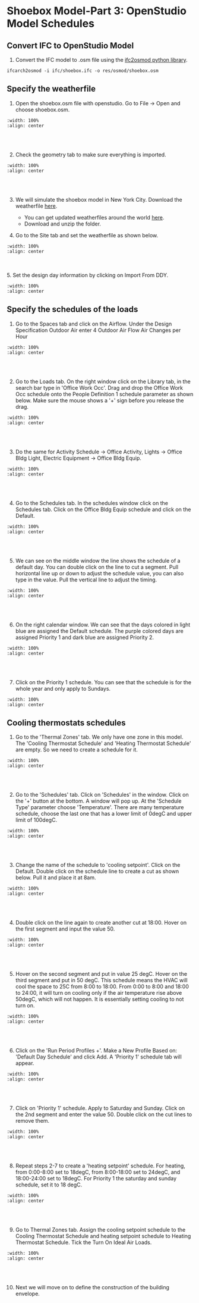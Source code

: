 # Shoebox Model-Part 3: OpenStudio Model Schedules

## Convert IFC to OpenStudio Model
1. Convert the IFC model to .osm file using the <a href="https://github.com/chenkianwee/ifc2osmod" target="_blank">ifc2osmod python library</a>.
```
ifcarch2osmod -i ifc/shoebox.ifc -o res/osmod/shoebox.osm
```

##  Specify the weatherfile
1. Open the shoebox.osm file with openstudio. Go to File -> Open and choose shoebox.osm.
```{image} ../../_static/shoebox3/shoe3_1.png
:width: 100%
:align: center
```
<br/><br/>

2. Check the geometry tab to make sure everything is imported.
```{image} ../../_static/shoebox3/shoe3_2.png
:width: 100%
:align: center
```
<br/><br/>

3. We will simulate the shoebox model in New York City. Download the weatherfile <a href="https://climate.onebuilding.org/WMO_Region_4_North_and_Central_America/USA_United_States_of_America/NY_New_York/USA_NY_New.York-Downtown.Manhattan.Heli.720553_TMYx.2009-2023.zip" target="_blank">here</a>. 
    - You can get updated weatherfiles around the world <a href="https://climate.onebuilding.org/" target="_blank">here</a>.
    - Download and unzip the folder.

4. Go to the Site tab and set the weatherfile as shown below.
```{image} ../../_static/shoebox3/shoe3_3.png
:width: 100%
:align: center
```
<br/><br/>
5. Set the design day information by clicking on Import From DDY.
```{image} ../../_static/shoebox3/shoe3_4.png
:width: 100%
:align: center
```

## Specify the schedules of the loads
1. Go to the Spaces tab and click on the Airflow. Under the Design Specification Outdoor Air enter 4 Outdoor Air Flow Air Changes per Hour
```{image} ../../_static/shoebox3/shoe3_5.png
:width: 100%
:align: center
```
<br/><br/>

2. Go to the Loads tab. On the right window click on the Library tab, in the search bar type in 'Office Work Occ'. Drag and drop the Office Work Occ schedule onto the People Definition 1 schedule parameter as shown below. Make sure the mouse shows a '+' sign before you release the drag.
```{image} ../../_static/shoebox3/shoe3_6.png
:width: 100%
:align: center
```
<br/><br/>

3. Do the same for Activity Schedule -> Office Activity, Lights -> Office Bldg Light, Electric Equipment -> Office Bldg Equip. 
```{image} ../../_static/shoebox3/shoe3_8.png
:width: 100%
:align: center
```
<br/><br/>

4. Go to the Schedules tab. In the schedules window click on the Schedules tab. Click on the Office Bldg Equip schedule and click on the Default.
```{image} ../../_static/shoebox3/shoe3_9.png
:width: 100%
:align: center
```
<br/><br/>

5. We can see on the middle window the line shows the schedule of a default day. You can double click on the line to cut a segment. Pull horizontal line up or down to adjust the schedule value, you can also type in the value. Pull the vertical line to adjust the timing.
```{image} ../../_static/shoebox3/shoe3_10.png
:width: 100%
:align: center
```
<br/><br/>

6. On the right calendar window. We can see that the days colored in light blue are assigned the Default schedule. The purple colored days are assigned Priority 1 and dark blue are assigned Priority 2.  
```{image} ../../_static/shoebox3/shoe3_11.png
:width: 100%
:align: center
```
<br/><br/>

7. Click on the Priority 1 schedule. You can see that the schedule is for the whole year and only apply to Sundays.
```{image} ../../_static/shoebox3/shoe3_12.png
:width: 100%
:align: center
```

## Cooling thermostats schedules
1. Go to the 'Thermal Zones' tab. We only have one zone in this model. The 'Cooling Thermostat Schedule' and 'Heating Thermostat Schedule' are empty. So we need to create a schedule for it.
```{image} ../../_static/shoebox3/shoe3_13.png
:width: 100%
:align: center
```
<br/><br/>

2. Go to the 'Schedules' tab. Click on 'Schedules' in the window. Click on the '+' button at the bottom. A window will pop up. At the 'Schedule Type' parameter choose 'Temperature'. There are many temperature schedule, choose the last one that has a lower limit of 0degC and upper limit of 100degC.
```{image} ../../_static/shoebox3/shoe3_14.png
:width: 100%
:align: center
```
<br/><br/>

3. Change the name of the schedule to 'cooling setpoint'. Click on the Default. Double click on the schedule line to create a cut as shown below. Pull it and place it at 8am.
```{image} ../../_static/shoebox3/shoe3_15.png
:width: 100%
:align: center
```
<br/><br/>

4. Double click on the line again to create another cut at 18:00. Hover on the first segment and input the value 50.
```{image} ../../_static/shoebox3/shoe3_16.png
:width: 100%
:align: center
```
<br/><br/>

5. Hover on the second segment and put in value 25 degC. Hover on the third segment and put in 50 degC. This schedule means the HVAC will cool the space to 25C from 8:00 to 18:00. From 0:00 to 8:00 and 18:00 to 24:00, it will turn on cooling only if the air temperature rise above 50degC, which will not happen. It is essentially setting cooling to not turn on.
```{image} ../../_static/shoebox3/shoe3_17.png
:width: 100%
:align: center
```
<br/><br/>


6. Click on the 'Run Period Profiles +'. Make a New Profile Based on: 'Default Day Schedule' and click Add. A 'Priority 1' schedule tab will appear.  
```{image} ../../_static/shoebox3/shoe3_18.png
:width: 100%
:align: center
```
<br/><br/>

7. Click on 'Priority 1' schedule. Apply to Saturday and Sunday. Click on the 2nd segment and enter the value 50. Double click on the cut lines to remove them.
```{image} ../../_static/shoebox3/shoe3_19.png
:width: 100%
:align: center
```
<br/><br/>

8. Repeat steps 2-7 to create a 'heating setpoint' schedule. For heating, from 0:00-8:00 set to 18degC, from 8:00-18:00 set to 24degC, and 18:00-24:00 set to 18degC. For Priority 1 the saturday and sunday schedule, set it to 18 degC.
```{image} ../../_static/shoebox3/shoe3_20.png
:width: 100%
:align: center
```
<br/><br/>

9. Go to Thermal Zones tab. Assign the cooling setpoint schedule to the Cooling Thermostat Schedule and heating setpoint schedule to Heating Thermostat Schedule. Tick the Turn On Ideal Air Loads.
```{image} ../../_static/shoebox3/shoe3_21.png
:width: 100%
:align: center
```
<br/><br/>

10. Next we will move on to define the construction of the building envelope. 
